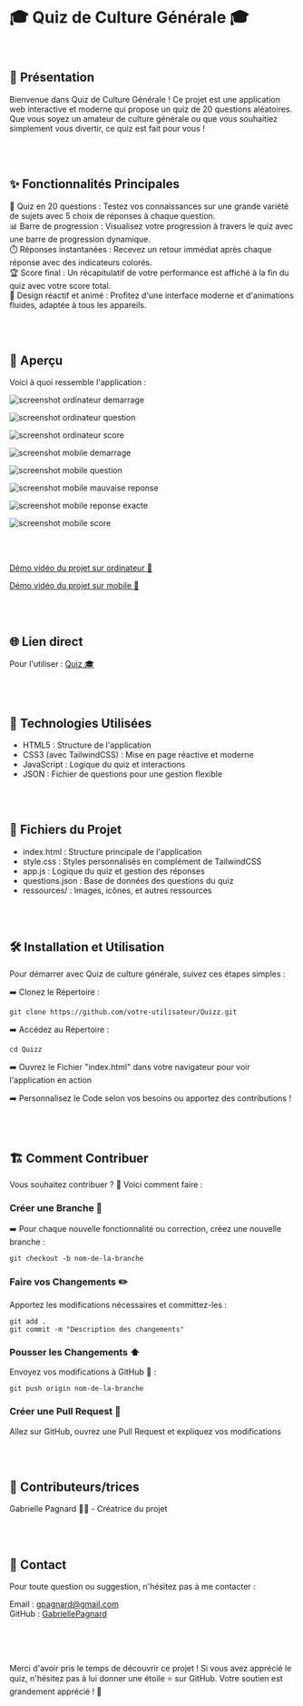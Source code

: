 # 🎓 Quiz de Culture Générale 🎓

<br>

## 📜 Présentation

Bienvenue dans Quiz de Culture Générale ! Ce projet est une application web interactive et moderne qui propose un quiz de 20 questions aléatoires. Que vous soyez un amateur de culture générale ou que vous souhaitiez simplement vous divertir, ce quiz est fait pour vous !

<br>
<br>

## ✨ Fonctionnalités Principales   

🎯 Quiz en 20 questions : Testez vos connaissances sur une grande variété de sujets avec 5 choix de réponses à chaque question.   
📊 Barre de progression : Visualisez votre progression à travers le quiz avec une barre de progression dynamique.   
⏱️ Réponses instantanées : Recevez un retour immédiat après chaque réponse avec des indicateurs colorés.   
🏆 Score final : Un récapitulatif de votre performance est affiché à la fin du quiz avec votre score total.   
🎨 Design réactif et animé : Profitez d'une interface moderne et d'animations fluides, adaptée à tous les appareils.   

<br>
<br>

## 📸 Aperçu

Voici à quoi ressemble l'application :   

![screenshot ordinateur demarrage](ressources/Screenshot_demarrage.jpg)   

![screenshot ordinateur question](ressources/Screenshot_question.jpg)   

![screenshot ordinateur score](ressources/Screenshot_score.jpg)   

![screenshot mobile demarrage](ressources/Screenshot_demarrage_mobile.jpg)   

![screenshot mobile question](ressources/Screenshot_question_mobile.jpg)   

![screenshot mobile mauvaise reponse](ressources/Screenshot_question_mobile_reponse_fausse.jpg)   

![screenshot mobile reponse exacte](ressources/Screenshot_question_mobile_reponse_exacte.jpg)   

![screenshot mobile score](ressources/Screenshot_score_mobile.jpg)   

<br>
<br>

[Démo vidéo du projet sur ordinateur 🎥](https://www.youtube.com/watch?v=R8XSCoCotaI)

[Démo vidéo du projet sur mobile 🎥](https://www.youtube.com/watch?v=8BMlmjy0L6s)

<br>
<br>

## 🌐 Lien direct

Pour l'utiliser : [Quiz 🎓](https://gabriellepagnard.github.io/Quizz/)   

<br>
<br>

## 🔧 Technologies Utilisées

- HTML5 : Structure de l'application   
- CSS3 (avec TailwindCSS) : Mise en page réactive et moderne   
- JavaScript : Logique du quiz et interactions   
- JSON : Fichier de questions pour une gestion flexible   

<br>
<br>

## 📂 Fichiers du Projet

- index.html : Structure principale de l'application   
- style.css : Styles personnalisés en complément de TailwindCSS   
- app.js : Logique du quiz et gestion des réponses   
- questions.json : Base de données des questions du quiz    
- ressources/ : Images, icônes, et autres ressources   

<br>
<br>


## 🛠️ Installation et Utilisation

Pour démarrer avec Quiz de culture générale, suivez ces étapes simples :   

➡️ Clonez le Répertoire :   

`git clone https://github.com/votre-utilisateur/Quizz.git`   

➡️ Accédez au Répertoire :   

`cd Quizz`   

➡️ Ouvrez le Fichier "index.html" dans votre navigateur pour voir l'application en action   

➡️ Personnalisez le Code selon vos besoins ou apportez des contributions !   

<br>
<br>


## 🏗️ Comment Contribuer

Vous souhaitez contribuer ? 🎉 Voici comment faire :   

### Créer une Branche 🌿

➡️ Pour chaque nouvelle fonctionnalité ou correction, créez une nouvelle branche :   

`git checkout -b nom-de-la-branche`   

### Faire vos Changements ✏️   

Apportez les modifications nécessaires et committez-les :   

`git add .`   
`git commit -m "Description des changements"`   

### Pousser les Changements ⬆️   

Envoyez vos modifications à GitHub 📨 :

`git push origin nom-de-la-branche`   

### Créer une Pull Request 🔄   

Allez sur GitHub, ouvrez une Pull Request et expliquez vos modifications   

<br>
<br>

## 🤝 Contributeurs/trices

Gabrielle Pagnard 🧑‍💻 - Créatrice du projet

<br>
<br>

## 📧 Contact

Pour toute question ou suggestion, n'hésitez pas à me contacter :   

Email : gpagnard@gmail.com   
GitHub : [GabriellePagnard](https://github.com/GabriellePagnard)     

<br>
<br>
<br>

Merci d'avoir pris le temps de découvrir ce projet ! Si vous avez apprécié le quiz, n'hésitez pas à lui donner une étoile ⭐ sur GitHub. Votre soutien est grandement apprécié ! 🙏
